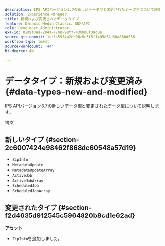 ```yaml
---
description: IPS APIバージョン3.7の新しいデータ型と変更されたデータ型について説明します。
solution: Experience Manager
title: 新規および変更されたデータタイプ
feature: Dynamic Media Classic、SDK/API
role: Developer,Administrator
exl-id: 0209f3aa-204a-47bd-98ff-430bd8f3ac0e
source-git-commit: 1ec8b59f442eb96c6c3f5f1405d57a38a86bd056
workflow-type: tm+mt
source-wordcount: '44'
ht-degree: 4%

---
```


# データタイプ：新規および変更済み{#data-types-new-and-modified}

IPS APIバージョン3.7の新しいデータ型と変更されたデータ型について説明します。

構文

## 新しいタイプ {#section-2c6007424e98462f868dc60548a57d19}

* `ZipInfo`
* `MetadataUpdate`
* `MetadataUpdateArray`
* `ActiveJob`
* `ActiveJobArray`
* `ScheduledJob`
* `ScheduledJobArray`

## 変更されたタイプ {#section-f2d4635d912545c5964820b8cd1e62ad}

**アセット**

* `ZipInfo`を追加しました。
